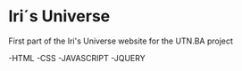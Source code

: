 # Iri´s Universe 
First part of the Iri's Universe website for the UTN.BA project

-HTML
-CSS
-JAVASCRIPT
-JQUERY


